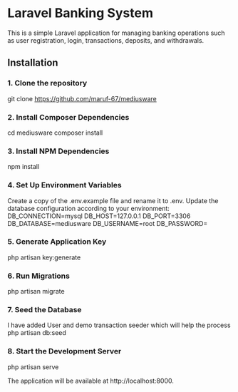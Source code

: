 # Laravel Banking System

This is a simple Laravel application for managing banking operations such as user registration, login, transactions, deposits, and withdrawals.

## Installation

### 1. Clone the repository
git clone https://github.com/maruf-67/mediusware

### 2.  Install Composer Dependencies
cd mediusware
composer install

### 3.  Install NPM Dependencies
npm install

### 4. Set Up Environment Variables
Create a copy of the .env.example file and rename it to .env. Update the database configuration according to your environment:
DB_CONNECTION=mysql
DB_HOST=127.0.0.1
DB_PORT=3306
DB_DATABASE=mediusware
DB_USERNAME=root
DB_PASSWORD=

### 5. Generate Application Key
php artisan key:generate

### 6. Run Migrations
php artisan migrate

### 7. Seed the Database
I have added User and demo transaction seeder which will help the process
php artisan db:seed

### 8. Start the Development Server
php artisan serve

The application will be available at http://localhost:8000.



